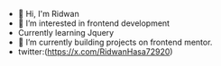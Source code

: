- 👋 Hi, I'm Ridwan
- 👀 I’m interested in frontend development
- Currently learning Jquery
- 🌱 I’m currently building projects on frontend mentor.
-   twitter:(https://x.com/RidwanHasa72920)
